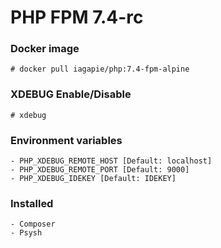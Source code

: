 # PHP FPM 7.4-rc

### Docker image
```
# docker pull iagapie/php:7.4-fpm-alpine
```

### XDEBUG Enable/Disable
```
# xdebug
```

### Environment variables
    - PHP_XDEBUG_REMOTE_HOST [Default: localhost]
    - PHP_XDEBUG_REMOTE_PORT [Default: 9000]
    - PHP_XDEBUG_IDEKEY [Default: IDEKEY]

### Installed
    - Composer
    - Psysh
